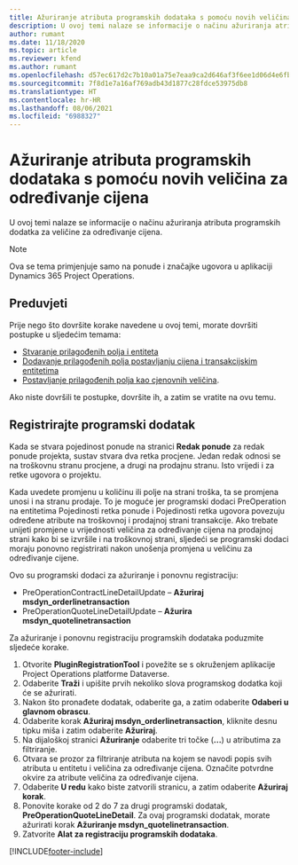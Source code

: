 ```yaml
---
title: Ažuriranje atributa programskih dodataka s pomoću novih veličina za određivanje cijena
description: U ovoj temi nalaze se informacije o načinu ažuriranja atributa programskih dodatka za veličine za određivanje cijena.
author: rumant
ms.date: 11/18/2020
ms.topic: article
ms.reviewer: kfend
ms.author: rumant
ms.openlocfilehash: d57ec617d2c7b10a01a75e7eaa9ca2d646af3f6ee1d06d4e6fb228fc0533da27
ms.sourcegitcommit: 7f8d1e7a16af769adb43d1877c28fdce53975db8
ms.translationtype: HT
ms.contentlocale: hr-HR
ms.lasthandoff: 08/06/2021
ms.locfileid: "6988327"
---
```

# <a name="update-plug-in-attributes-with-new-pricing-dimensions"></a>Ažuriranje atributa programskih dodataka s pomoću novih veličina za određivanje cijena

U ovoj temi nalaze se informacije o načinu ažuriranja atributa programskih dodatka za veličine za određivanje cijena.

> [!NOTE]
> Ova se tema primjenjuje samo na ponude i značajke ugovora u aplikaciji Dynamics 365 Project Operations.

## <a name="prerequisites"></a>Preduvjeti
Prije nego što dovršite korake navedene u ovoj temi, morate dovršiti postupke u sljedećim temama:

  - [Stvaranje prilagođenih polja i entiteta](create-custom-fields-entities-pricing-dimensions.md) 
  - [Dodavanje prilagođenih polja postavljanju cijena i transakcijskim entitetima](add-custom-fields-price-setup-transactional-entities.md)
  - [Postavljanje prilagođenih polja kao cjenovnih veličina](set-up-custom-fields-pricing-dimensions.md). 
  
Ako niste dovršili te postupke, dovršite ih, a zatim se vratite na ovu temu.

## <a name="register-a-plug-in"></a>Registrirajte programski dodatak
Kada se stvara pojedinost ponude na stranici **Redak ponude** za redak ponude projekta, sustav stvara dva retka procjene. Jedan redak odnosi se na troškovnu stranu procjene, a drugi na prodajnu stranu. Isto vrijedi i za retke ugovora o projektu.

Kada uvedete promjenu u količinu ili polje na strani troška, ta se promjena unosi i na stranu prodaje. To je moguće jer programski dodaci PreOperation na entitetima Pojedinosti retka ponude i Pojedinosti retka ugovora povezuju određene atribute na troškovnoj i prodajnoj strani transakcije. Ako trebate unijeti promjene u vrijednosti veličina za određivanje cijena na prodajnoj strani kako bi se izvršile i na troškovnoj strani, sljedeći se programski dodaci moraju ponovno registrirati nakon unošenja promjena u veličinu za određivanje cijene.

Ovo su programski dodaci za ažuriranje i ponovnu registraciju:

- PreOperationContractLineDetailUpdate – **Ažuriraj msdyn_orderlinetransaction**
- PreOperationQuoteLineDetailUpdate – **Ažurira msdyn_quotelinetransaction**

Za ažuriranje i ponovnu registraciju programskih dodataka poduzmite sljedeće korake.

1. Otvorite **PluginRegistrationTool** i povežite se s okruženjem aplikacije Project Operations platforme Dataverse.
2. Odaberite **Traži** i upišite prvih nekoliko slova programskog dodatka koji će se ažurirati.
3. Nakon što pronađete dodatak, odaberite ga, a zatim odaberite **Odaberi u glavnom obrascu**.
4. Odaberite korak **Ažuriraj msdyn_orderlinetransaction**, kliknite desnu tipku miša i zatim odaberite **Ažuriraj**.
5. Na dijaloškoj stranici **Ažuriranje** odaberite tri točke (**...**) u atributima za filtriranje.
6. Otvara se prozor za filtriranje atributa na kojem se navodi popis svih atributa u entitetu i veličina za određivanje cijena. Označite potvrdne okvire za atribute veličina za određivanje cijena.
7. Odaberite **U redu** kako biste zatvorili stranicu, a zatim odaberite **Ažuriraj korak**.
8. Ponovite korake od 2 do 7 za drugi programski dodatak, **PreOperationQuoteLineDetail**. Za ovaj programski dodatak, morate ažurirati korak **Ažuriranje msdyn_quotelinetransaction**.
9. Zatvorite **Alat za registraciju programskih dodataka**.


[!INCLUDE[footer-include](../includes/footer-banner.md)]